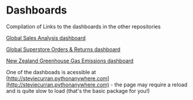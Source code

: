 # Dashboards

Compilation of Links to the dashboards in the other repositories

[Global Sales Analysis dashboard](https://github.com/steviecurran/GSA-dashboard)

[Global Superstore Orders & Returns dashboard](https://github.com/steviecurran/GSOR-dashboard/)

[New Zealand Greenhouse Gas Emissions dashboard](https://github.com/steviecurran/NZ-greenhouse/)

One of the dashboads is acessible at [http://steviecurran.pythonanywhere.com](http://steviecurran.pythonanywhere.com) - the page may require a reload and is quite slow to load (that's the basic package for you!)
